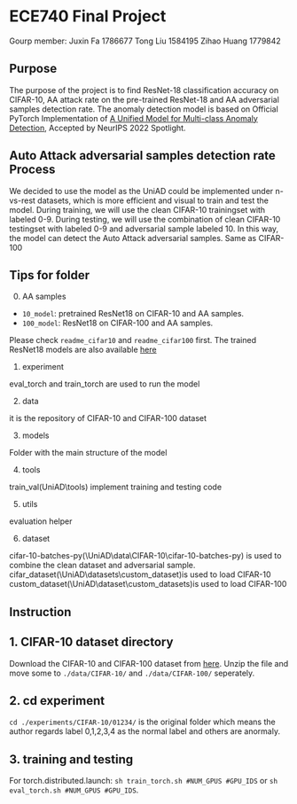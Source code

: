 # ECE740 Final Project


Gourp member: Juxin Fa 1786677 Tong Liu 1584195 Zihao Huang 1779842

## Purpose

The purpose of the project is to find ResNet-18 classification accuracy on CIFAR-10, AA attack rate on the pre-trained ResNet-18 and AA adversarial samples detection rate. The anomaly detection model is based on Official PyTorch Implementation of [A Unified Model for Multi-class Anomaly Detection](https://arxiv.org/abs/2206.03687), Accepted by NeurIPS 2022 Spotlight.

## Auto Attack adversarial samples detection rate Process

We decided to use the model as the UniAD could be implemented under n-vs-rest datasets, which is more efficient and visual to train and test the model. During training, we will use the clean CIFAR-10 trainingset with labeled 0-9. During testing, we will use the combination of clean CIFAR-10 testingset with labeled 0-9 and adversarial sample labeled 10. In this way, the model can detect the Auto Attack adversarial samples. Same as CIFAR-100

## Tips for folder

0. AA samples
* `10_model`: pretrained ResNet18 on CIFAR-10 and AA samples. 
* `100_model`: ResNet18 on CIFAR-100 and AA samples. 

Please check `readme_cifar10` and `readme_cifar100` first. The trained ResNet18 models are also available [here](https://www.kaggle.com/datasets/jaxonlaw/resnet18-on-cifar)

1. experiment

eval_torch and train_torch are used to run the model

2. data

it is the repository of CIFAR-10 and CIFAR-100 dataset

3. models

Folder with the main structure of the model

4. tools

train_val(UniAD\tools) implement training and testing code

5. utils

evaluation helper

6. dataset

cifar-10-batches-py(\UniAD\data\CIFAR-10\cifar-10-batches-py) is used to combine the clean dataset and adversarial sample.  
cifar_dataset(\UniAD\datasets\custom_dataset)is used to load CIFAR-10
custom_dataset(\UniAD\dataset\custom_datasets)is used to load CIFAR-100

## Instruction

## 1. CIFAR-10 dataset directory


Download the CIFAR-10 and CIFAR-100 dataset from [here](http://www.cs.toronto.edu/~kriz/cifar.html). Unzip the file and move some to `./data/CIFAR-10/` and `./data/CIFAR-100/` seperately. 


## 2. cd experiment 

`cd ./experiments/CIFAR-10/01234/` is the original folder which means the author regards label 0,1,2,3,4 as the normal label and others are anormaly.


## 3. training and testing

For torch.distributed.launch:  `sh train_torch.sh #NUM_GPUS #GPU_IDS` or `sh eval_torch.sh #NUM_GPUS #GPU_IDS`.
